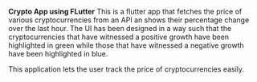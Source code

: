 **Crypto App using FLutter** 
This is a flutter app that fetches the price of various cryptocurrencies from an API an shows their percentage change over the last hour.
The UI has been designed in a way such that the cryptocurrencies that have witnessed a positive growth have been highlighted in green
while those that have witnessed a negative growth have been highlighted in blue.

This application lets the user track the price of cryptocurrencies easily.
